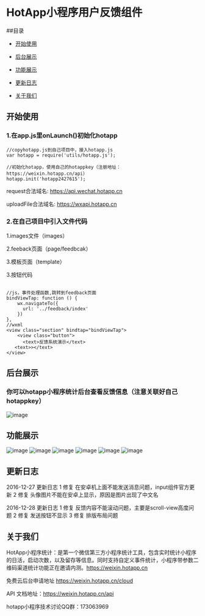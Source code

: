 # HotApp小程序用户反馈组件

##目录

- [开始使用](#开始使用)

- [后台展示](#后台展示)

- [功能展示](#功能展示)

- [更新日志](#更新日志)

- [关于我们](#关于我们)


## 开始使用
### 1.在app.js里onLaunch()初始化hotapp
```
//copyhotapp.js到自己项目中，接入hotapp.js
var hotapp = require('utils/hotapp.js');

//初始化hotapp，使用自己的hotappkey（注册地址：https://weixin.hotapp.cn/api）
hotapp.init('hotapp2427615');
```
request合法域名:
https://api.wechat.hotapp.cn

uploadFile合法域名:
https://wxapi.hotapp.cn

### 2.在自己项目中引入文件代码

1.images文件（images）

2.feeback页面（page/feedbcak）

3.模板页面（template）

3.按钮代码
```

//js，事件处理函数,跳转到feedback页面
bindViewTap: function () {
    wx.navigateTo({
      url: '../feedback/index'
    })
},
//wxml
<view class="section" bindtap="bindViewTap">
    <view class="button">
      <text>反馈系统演示</text>
   <text>></text>
</view>
```

## 后台展示
### 你可以hotapp小程序统计后台查看反馈信息（注意关联好自己hotappkey）
![image](http://7xn9on.com1.z0.glb.clouddn.com/IMG_0098.PNG)

## 功能展示
![image](http://7xn9on.com1.z0.glb.clouddn.com/IMG_0090.PNG?imageView2/2/w/300/h/500/interlace/0/q/100)
![image](http://7xn9on.com1.z0.glb.clouddn.com/IMG_0091.PNG?imageView2/2/w/300/h/500/interlace/0/q/100)
![image](http://7xn9on.com1.z0.glb.clouddn.com/IMG_0094.PNG?imageView2/2/w/300/h/500/interlace/0/q/100)
![image](http://7xn9on.com1.z0.glb.clouddn.com/IMG_0095.PNG?imageView2/2/w/300/h/500/interlace/0/q/100)
![image](http://7xn9on.com1.z0.glb.clouddn.com/IMG_0096.PNG?imageView2/2/w/300/h/500/interlace/0/q/1000)
![image](http://7xn9on.com1.z0.glb.clouddn.com/IMG_0097.PNG?imageView2/2/w/300/h/500/interlace/0/q/100)

## 更新日志

2016-12-27 更新日志
1 修复 在安卓机上面不能发送消息问题，input组件官方更新
2 修复 头像图片不能在安卓上显示，原因是图片出现了中文名

2016-12-28 更新日志
1 修复 反馈内容不能滚动问题，主要是scroll-view高度问题
2 修复 发送按钮不显示
3 修复 排版布局问题

## 关于我们

HotApp小程序统计：是第一个微信第三方小程序统计工具，包含实时统计小程序的日活，启动次数，以及留存等信息。同时支持自定义事件统计，小程序带参数二维码渠道统计功能正在邀请内测。https://weixin.hotapp.cn

免费云后台申请地址 https://weixin.hotapp.cn/cloud

API 文档地址：https://weixin.hotapp.cn/api

hotapp小程序技术讨论QQ群：173063969
